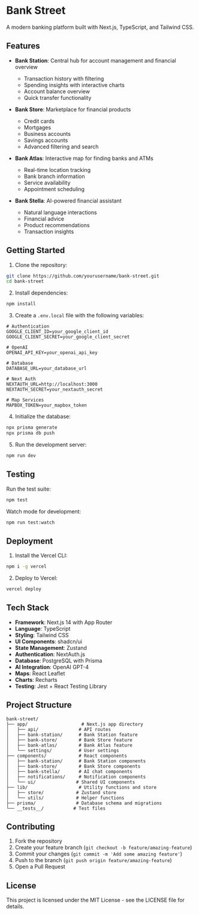 # Bank Street

A modern banking platform built with Next.js, TypeScript, and Tailwind CSS.

## Features

- **Bank Station**: Central hub for account management and financial overview
  - Transaction history with filtering
  - Spending insights with interactive charts
  - Account balance overview
  - Quick transfer functionality

- **Bank Store**: Marketplace for financial products
  - Credit cards
  - Mortgages
  - Business accounts
  - Savings accounts
  - Advanced filtering and search

- **Bank Atlas**: Interactive map for finding banks and ATMs
  - Real-time location tracking
  - Bank branch information
  - Service availability
  - Appointment scheduling

- **Bank Stella**: AI-powered financial assistant
  - Natural language interactions
  - Financial advice
  - Product recommendations
  - Transaction insights

## Getting Started

1. Clone the repository:
```bash
git clone https://github.com/yourusername/bank-street.git
cd bank-street
```

2. Install dependencies:
```bash
npm install
```

3. Create a `.env.local` file with the following variables:
```env
# Authentication
GOOGLE_CLIENT_ID=your_google_client_id
GOOGLE_CLIENT_SECRET=your_google_client_secret

# OpenAI
OPENAI_API_KEY=your_openai_api_key

# Database
DATABASE_URL=your_database_url

# Next Auth
NEXTAUTH_URL=http://localhost:3000
NEXTAUTH_SECRET=your_nextauth_secret

# Map Services
MAPBOX_TOKEN=your_mapbox_token
```

4. Initialize the database:
```bash
npx prisma generate
npx prisma db push
```

5. Run the development server:
```bash
npm run dev
```

## Testing

Run the test suite:
```bash
npm test
```

Watch mode for development:
```bash
npm run test:watch
```

## Deployment

1. Install the Vercel CLI:
```bash
npm i -g vercel
```

2. Deploy to Vercel:
```bash
vercel deploy
```

## Tech Stack

- **Framework**: Next.js 14 with App Router
- **Language**: TypeScript
- **Styling**: Tailwind CSS
- **UI Components**: shadcn/ui
- **State Management**: Zustand
- **Authentication**: NextAuth.js
- **Database**: PostgreSQL with Prisma
- **AI Integration**: OpenAI GPT-4
- **Maps**: React Leaflet
- **Charts**: Recharts
- **Testing**: Jest + React Testing Library

## Project Structure

```
bank-street/
├── app/                    # Next.js app directory
│   ├── api/               # API routes
│   ├── bank-station/      # Bank Station feature
│   ├── bank-store/        # Bank Store feature
│   ├── bank-atlas/        # Bank Atlas feature
│   └── settings/          # User settings
├── components/            # React components
│   ├── bank-station/      # Bank Station components
│   ├── bank-store/        # Bank Store components
│   ├── bank-stella/       # AI chat components
│   ├── notifications/     # Notification components
│   └── ui/               # Shared UI components
├── lib/                   # Utility functions and store
│   ├── store/            # Zustand store
│   └── utils/            # Helper functions
├── prisma/               # Database schema and migrations
└── __tests__/           # Test files
```

## Contributing

1. Fork the repository
2. Create your feature branch (`git checkout -b feature/amazing-feature`)
3. Commit your changes (`git commit -m 'Add some amazing feature'`)
4. Push to the branch (`git push origin feature/amazing-feature`)
5. Open a Pull Request

## License

This project is licensed under the MIT License - see the LICENSE file for details.

